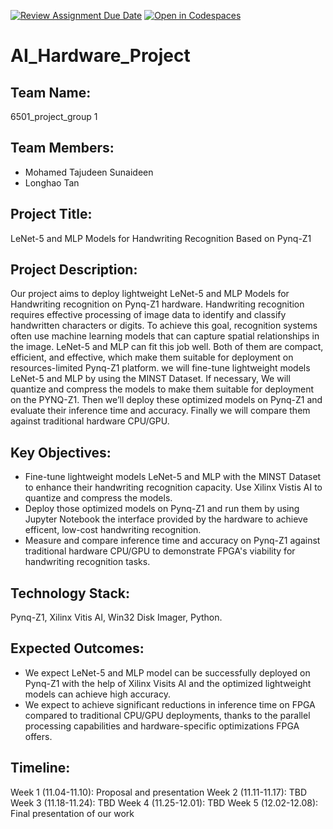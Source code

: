 [![Review Assignment Due Date](https://classroom.github.com/assets/deadline-readme-button-22041afd0340ce965d47ae6ef1cefeee28c7c493a6346c4f15d667ab976d596c.svg)](https://classroom.github.com/a/Buol6fpg)
[![Open in Codespaces](https://classroom.github.com/assets/launch-codespace-2972f46106e565e64193e422d61a12cf1da4916b45550586e14ef0a7c637dd04.svg)](https://classroom.github.com/open-in-codespaces?assignment_repo_id=16897609)
# AI_Hardware_Project

## Team Name: 
6501_project_group 1

## Team Members:
- Mohamed Tajudeen Sunaideen
- Longhao Tan

## Project Title:
LeNet-5 and MLP Models for Handwriting Recognition Based on Pynq-Z1

## Project Description:
Our project aims to deploy lightweight LeNet-5 and MLP Models for Handwriting recognition on Pynq-Z1 hardware. Handwriting recognition requires effective processing of image data to identify and classify handwritten characters or digits. To achieve this goal, recognition systems often use machine learning models that can capture spatial relationships in the image. LeNet-5 and MLP can fit this job well. Both of them are compact, efficient, and effective, which make them suitable for deployment on resources-limited Pynq-Z1 platform. we will fine-tune lightweight models LeNet-5 and MLP by using the MINST Dataset. If necessary, We will quantize and compress the models to make them suitable for deployment on the PYNQ-Z1. Then we’ll deploy these optimized models on Pynq-Z1 and evaluate their inference time and accuracy. Finally we will compare them against traditional hardware CPU/GPU.

## Key Objectives:
- Fine-tune lightweight models LeNet-5 and MLP with the MINST Dataset to enhance their handwriting recognition capacity. Use Xilinx Vistis AI to quantize and compress the models.
- Deploy those optimized models on Pynq-Z1 and run them by using Jupyter Notebook the interface provided by the hardware to achieve efficent, low-cost handwriting recognition.
- Measure and compare inference time and accuracy on Pynq-Z1 against traditional hardware CPU/GPU to demonstrate FPGA's viability for handwriting recognition tasks.

## Technology Stack:
Pynq-Z1, Xilinx Vitis AI, Win32 Disk Imager, Python.

## Expected Outcomes:
- We expect LeNet-5 and MLP model can be successfully deployed on Pynq-Z1 with the help of Xilinx Visits AI and the optimized lightweight models can achieve high accuracy.
- We expect to achieve significant reductions in inference time on FPGA compared to traditional CPU/GPU deployments, thanks to the parallel processing capabilities and hardware-specific optimizations FPGA offers.

## Timeline:
Week 1 (11.04-11.10): Proposal and presentation
Week 2 (11.11-11.17): TBD
Week 3 (11.18-11.24): TBD
Week 4 (11.25-12.01): TBD
Week 5 (12.02-12.08): Final presentation of our work

